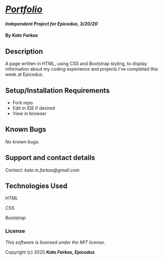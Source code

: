 # [_Portfolio_](https://k8thedinosaur.github.io/portfolio/)

#### _Independent Project for Epicodus, 3/20/20_

#### By _**Kate Farkas**_

## Description

A page written in HTML, using CSS and Bootstrap styling, to display information about my coding experience and projects I've completed this week at Epicodus.

## Setup/Installation Requirements

* Fork repo
* Edit in IDE if desired
* View in browser

## Known Bugs

_No known bugs._

## Support and contact details

_Contact: kate.m.farkas@gmail.com_

## Technologies Used

_HTML_

_CSS_

_Bootstrap_

### License

*This software is licensed under the MIT license.*

Copyright (c) 2020 **_Kate Farkas, Epicodus_**

